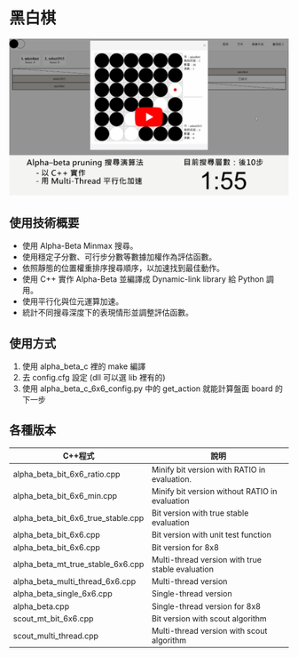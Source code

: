 # 黑白棋

[![thumbnail](img/thumbnail.png)](https://www.youtube.com/watch?v=EqmL2O_VVVY)

## 使用技術概要

- 使用 Alpha-Beta Minmax 搜尋。
- 使用穩定子分數、可行步分數等數據加權作為評估函數。
- 依照靜態的位置權重排序搜尋順序，以加速找到最佳動作。
- 使用 C++ 實作 Alpha-Beta 並編譯成 Dynamic-link library 給 Python 調用。
- 使用平行化與位元運算加速。
- 統計不同搜尋深度下的表現情形並調整評估函數。

## 使用方式

1. 使用 alpha_beta_c 裡的 make 編譯
2. 去 config.cfg 設定 (dll 可以選 lib 裡有的)
3. 使用 alpha_beta_c_6x6_config.py 中的 get_action 就能計算盤面 board 的下一步

## 各種版本

| C++程式 | 說明 |
|  ----  |  ----  |
| alpha_beta_bit_6x6_ratio.cpp | Minify bit version with RATIO in evaluation. |
| alpha_beta_bit_6x6_min.cpp | Minify bit version without RATIO in evaluation |
| alpha_beta_bit_6x6_true_stable.cpp | Bit version with true stable evaluation |
| alpha_beta_bit_6x6.cpp | Bit version with unit test function |
| alpha_beta_bit_6x6.cpp | Bit version for 8x8 |
| alpha_beta_mt_true_stable_6x6.cpp | Multi-thread version with true stable evaluation |
| alpha_beta_multi_thread_6x6.cpp | Multi-thread version |
| alpha_beta_single_6x6.cpp | Single-thread version |
| alpha_beta.cpp | Single-thread version for 8x8 |
| scout_mt_bit_6x6.cpp | Bit version with scout algorithm |
| scout_multi_thread.cpp | Multi-thread version with scout algorithm |

